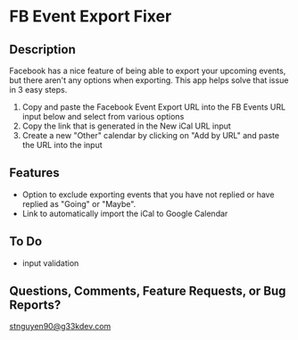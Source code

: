 FB Event Export Fixer
=====================

Description
-----------
Facebook has a nice feature of being able to export your upcoming events, but there aren't any options when exporting. This app helps solve that issue in 3 easy steps.

1. Copy and paste the Facebook Event Export URL into the FB Events URL input below and select from various options
2. Copy the link that is generated in the New iCal URL input
3. Create a new "Other" calendar by clicking on "Add by URL" and paste the URL into the input

Features
--------
- Option to exclude exporting events that you have not replied or have replied as "Going" or "Maybe". 
- Link to automatically import the iCal to Google Calendar

To Do
-----
- input validation

Questions, Comments, Feature Requests, or Bug Reports?
------------------------------------------------------
stnguyen90@g33kdev.com